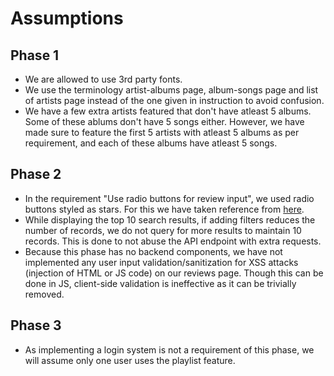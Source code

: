 # Assumptions

## Phase 1

- We are allowed to use 3rd party fonts.
- We use the terminology artist-albums page, album-songs page and list of artists page
  instead of the one given in instruction to avoid confusion.
- We have a few extra artists featured that don't have atleast 5 albums. Some of these ablums don't have 5 songs either. However, we have made sure to feature the first 5 artists with atleast 5 albums as per requirement, and each of these albums have atleast 5 songs.

## Phase 2

- In the requirement "Use radio buttons for review input", we used radio buttons styled as stars.
  For this we have taken reference from [here](https://scottaohara.github.io/a11y_styled_form_controls/src/radio-button--rating/).
- While displaying the top 10 search results, if adding filters reduces the number of records, we do not query for more results to maintain 10 records. This is done to not abuse the API endpoint with extra requests.
- Because this phase has no backend components, we have not implemented any user input validation/sanitization for XSS attacks (injection of HTML or JS code) on our reviews page. Though this can be done in JS, client-side validation is ineffective as it can be trivially removed.

## Phase 3

- As implementing a login system is not a requirement of this phase, we will assume only one user uses the playlist feature.